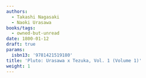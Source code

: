 ```yaml
---
authors:
  - Takashi Nagasaki
  - Naoki Urasawa
books/tags:
  - owned-but-unread
date: 1800-01-12
draft: true
params:
  isbn13: '9781421519180'
title: 'Pluto: Urasawa x Tezuka, Vol. 1 (Volume 1)'
weight: 1
---
```



<!--more-->